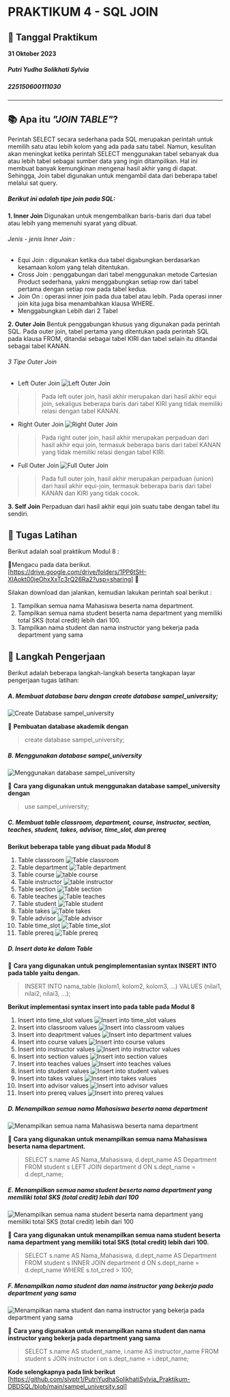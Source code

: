 # PRAKTIKUM 4 - SQL JOIN 

## 📅 Tanggal Praktikum
**31 Oktober 2023**

##### Putri Yudha Solikhati Sylvia #####
##### 225150600111030 #####
---
## 📚 Apa itu _**"JOIN TABLE"**_?
Perintah SELECT secara sederhana pada SQL merupakan perintah untuk memilih satu atau
lebih kolom yang ada pada satu tabel. Namun, kesulitan akan meningkat ketika perintah SELECT menggunakan tabel sebanyak dua atau lebih tabel sebagai sumber data yang ingin ditampilkan. Hal ini membuat banyak kemungkinan mengenai hasil akhir yang di dapat. Sehingga, Join tabel digunakan untuk mengambil data dari beberapa tabel melalui sat query.

##### Berikut ini adalah tipe join pada SQL: #####

**1. Inner Join**
Digunakan untuk mengembalikan baris-baris dari dua tabel atau lebih yang memenuhi syarat yang dibuat.

###### Jenis - jenis Inner Join : ######
- Equi Join : digunakan ketika dua tabel digabungkan berdasarkan kesamaan kolom
yang telah ditentukan.
- Cross Join : penggabungan dari tabel menggunakan metode Cartesian Product sederhana, yakni menggabungkan setiap row dari tabel pertama dengan setiap row pada tabel kedua.
- Join On : operasi inner join pada dua tabel atau lebih. Pada operasi inner join
kita juga bisa menambahkan klausa WHERE.
- Menggabungkan Lebih dari 2 Tabel

**2. Outer Join**
Bentuk penggabungan khusus yang digunakan pada perintah SQL. Pada outer join, tabel pertama yang ditentukan pada perintah SQL pada klausa FROM, ditandai sebagai tabel KIRI dan tabel selain itu ditandai sebagai tabel KANAN.

###### 3 Tipe Outer Join ######
- Left Outer Join
![Left Outer Join](https://github.com/slvptr1/IniGambarPrakSQL/blob/main/Screenshot%202023-10-31%20185138.png)
>> Pada left outer join, hasil akhir merupakan dari hasil akhir equi join, sekaligus beberapa baris dari tabel KIRI yang tidak memiliki relasi dengan tabel KANAN.
- Right Outer Join
![Right Outer Join](https://github.com/slvptr1/IniGambarPrakSQL/blob/main/Screenshot%202023-10-31%20185153.png)
>> Pada right outer join, hasil akhir merupakan perpaduan dari hasil akhir equi join, termasuk beberapa baris dari tabel KANAN yang tidak memiliki relasi dengan tabel KIRI.
- Full Outer Join
![Full Outer Join](https://github.com/slvptr1/IniGambarPrakSQL/blob/main/Screenshot%202023-10-31%20185207.png)
>>Pada full outer join, hasil akhir merupakan perpaduan (union) dari hasil akhir equi-join, termasuk beberapa baris dari tabel KANAN dan KIRI yang tidak cocok.

**3. Self Join**
Perpaduan dari hasil akhir equi join suatu tabe dengan tabel itu sendiri.

## 🚀 Tugas Latihan
Berikut adalah soal praktikum Modul 8 :

🤏Mengacu pada data berikut. [https://drive.google.com/drive/folders/1PP6tSH-XIAokt00jeOhxXxTc3rQ26Ra2?usp=sharing] 🤏

Silakan download dan jalankan, kemudian lakukan perintah soal berikut :
1. Tampilkan semua nama Mahasiswa beserta nama department.
2. Tampilkan semua nama student beserta nama department yang memiliki total SKS
(total credit) lebih dari 100.
3. Tampilkan nama student dan nama instructor yang bekerja pada department yang sama

## 📸 Langkah Pengerjaan

Berikut adalah beberapa langkah-langkah beserta tangkapan layar pengerjaan tugas latihan:
##### A. Membuat database baru dengan create database sampel_university; #####
![Create Database sampel_university](https://github.com/slvptr1/IniGambarPrakSQL/blob/main/Screenshot%20(261).png)

📌 **Pembuatan database akademik dengan**
>create database sampel_university;

##### B. Menggunakan database sampel_university #####
![Menggunakan database sampel_university](https://github.com/slvptr1/IniGambarPrakSQL/blob/main/Screenshot%20(262).png)

📌 **Cara yang digunakan untuk menggunakan database sampel_university dengan**
> use sampel_university;

##### C. Membuat table classroom, department, course, instructor, section, teaches, student, takes, advisor, time_slot, dan prereq #####

**Berikut beberapa table yang dibuat pada Modul 8**
1. Table classroom
![Table classroom](https://github.com/slvptr1/IniGambarPrakSQL/blob/main/Screenshot%20(263).png)
2. Table department
![Table department](https://github.com/slvptr1/IniGambarPrakSQL/blob/main/Screenshot%20(264).png)
3. Table course
![table course](https://github.com/slvptr1/IniGambarPrakSQL/blob/main/Screenshot%20(265).png)
4. Table instructor
![table instructor](https://github.com/slvptr1/IniGambarPrakSQL/blob/main/Screenshot%20(266).png)
5. Table section
![Table section](https://github.com/slvptr1/IniGambarPrakSQL/blob/main/Screenshot%20(267).png)
6. Table teaches
![Table teaches](https://github.com/slvptr1/IniGambarPrakSQL/blob/main/Screenshot%20(268).png)
7. Table student
![Table student](https://github.com/slvptr1/IniGambarPrakSQL/blob/main/Screenshot%20(269).png)
8. Table takes
![Table takes](https://github.com/slvptr1/IniGambarPrakSQL/blob/main/Screenshot%20(270).png)
9. Table advisor
![Table advisor](https://github.com/slvptr1/IniGambarPrakSQL/blob/main/Screenshot%20(271).png)
10. Table time_slot
![Table time_slot](https://github.com/slvptr1/IniGambarPrakSQL/blob/main/Screenshot%20(272).png)
11. Table prereq
![Table prereq](https://github.com/slvptr1/IniGambarPrakSQL/blob/main/Screenshot%20(273).png)


##### D. Insert data ke dalam Table #####

📌 **Cara yang digunakan untuk pengimplementasian syntax INSERT INTO pada table yaitu dengan.**
>INSERT INTO nama_table (kolom1, kolom2, kolom3, ...)
VALUES (nilai1, nilai2, nilai3, ...);

**Berikut implementasi syntax insert into pada table pada Modul 8**
1. Insert into time_slot values
![Insert into time_slot values](https://github.com/slvptr1/IniGambarPrakSQL/blob/main/Screenshot%20(282).png)
2. Insert into classroom values
![Insert into classroom values](https://github.com/slvptr1/IniGambarPrakSQL/blob/main/Screenshot%20(283).png)
3. Insert into deaprtment values 
![Insert into department values](https://github.com/slvptr1/IniGambarPrakSQL/blob/main/Screenshot%20(284).png)
4. Insert into course values 
![Insert into course values](https://github.com/slvptr1/IniGambarPrakSQL/blob/main/Screenshot%20(285).png)
5. Insert into instructor values
![Insert into instructor values](https://github.com/slvptr1/IniGambarPrakSQL/blob/main/Screenshot%20(286).png)
6. Insert into section values 
![Insert into section values](https://github.com/slvptr1/IniGambarPrakSQL/blob/main/Screenshot%20(287).png)
7. Insert into teaches values
![Insert into teaches values](https://github.com/slvptr1/IniGambarPrakSQL/blob/main/Screenshot%20(288).png)
8. Insert into student values 
![Insert into student values](https://github.com/slvptr1/IniGambarPrakSQL/blob/main/Screenshot%20(289).png)
9. Insert into takes values 
![Insert into takes values](https://github.com/slvptr1/IniGambarPrakSQL/blob/main/Screenshot%20(290).png)
10. Insert into advisor values
![Insert into advisor values](https://github.com/slvptr1/IniGambarPrakSQL/blob/main/Screenshot%20(291).png)
11. Insert into prereq values
![Insert into prereq values](https://github.com/slvptr1/IniGambarPrakSQL/blob/main/Screenshot%20(292).png)

##### D. Menampilkan semua nama Mahasiswa beserta nama department #####
![Menampilkan semua nama Mahasiswa beserta nama department](https://github.com/slvptr1/IniGambarPrakSQL/blob/main/Screenshot%20(276).png)
 
 📌 **Cara yang digunakan untuk menampilkan semua nama Mahasiswa beserta nama department.**
>SELECT s.name AS Nama_Mahasiswa, d.dept_name AS Department
FROM student s
LEFT JOIN department d ON s.dept_name = d.dept_name;

##### E. Menampilkan semua nama student beserta nama department yang memiliki total SKS (total credit) lebih dari 100 #####
![Menampilkan semua nama student beserta nama department yang memiliki total SKS (total credit) lebih dari 100](https://github.com/slvptr1/IniGambarPrakSQL/blob/main/Screenshot%20(277).png)

 📌 **Cara yang digunakan untuk menampilkan semua nama student beserta nama department yang memiliki total SKS (total credit) lebih dari 100.**
>SELECT s.name AS Nama_Mahasiswa, d.dept_name AS Department
FROM student s
INNER JOIN department d ON s.dept_name = d.dept_name
WHERE s.tot_cred > 100;

##### F. Menampilkan nama student dan nama instructor yang bekerja pada department yang sama #####
![Menampilkan nama student dan nama instructor yang bekerja pada department yang sama](https://github.com/slvptr1/IniGambarPrakSQL/blob/main/Screenshot%20(278).png)

 📌 **Cara yang digunakan untuk menampilkan nama student dan nama instructor yang bekerja pada department yang sama**
>SELECT s.name AS student_name, i.name AS instructor_name
FROM student s
JOIN instructor i on s.dept_name = i.dept_name;

**Kode selengkapnya pada link berikut** [https://github.com/slvptr1/PutriYudhaSolikhatiSylvia_Praktikum-DBDSQL/blob/main/sampel_university.sql]
